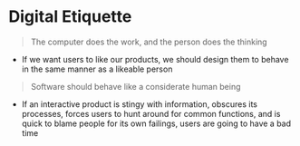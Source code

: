 # Digital Etiquette

> The computer does the work, and the person does the thinking

* If we want users to like our products, we should design them to behave in the same manner as a likeable person


> Software should behave like a considerate human being

* If an interactive product is stingy with information, obscures its processes, forces users to hunt around for common functions, and is quick to blame people for its own failings, users are going to have a bad time

